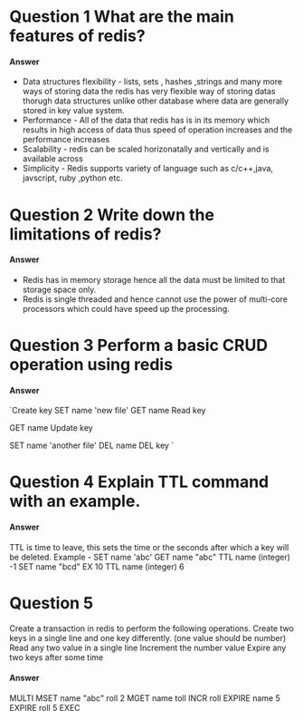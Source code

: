 # Question 1 What are the main features of redis?

#### Answer 

* Data structures flexibility - lists, sets , hashes ,strings and many more ways of storing data the redis has very flexible way of storing datas thorugh data structures unlike other database where data are generally stored in key value system.
* Performance - All of the data that redis has is in its memory which results in high access of data thus speed of operation increases and the performance increases 
* Scalability - redis can be scaled horizonatally and vertically and is available across 
* Simplicity - Redis supports variety of language such as c/c++,java, javscript, ruby ,python etc.

# Question 2 Write down the limitations of redis?

#### Answer 
* Redis has in memory storage hence all the data must be limited to that storage space only.
* Redis is single threaded and hence cannot use the power of multi-core processors which could have speed up the processing.

# Question 3 Perform a basic CRUD operation using redis

#### Answer 

`Create key
SET name 'new file'
GET name
Read key

GET name
Update key

SET name 'another file'
DEL name
DEL key
`


# Question 4 Explain TTL command with an example.

#### Answer 

TTL is time to leave, this sets the time or the seconds after which a key will be deleted.
Example - 
SET name 'abc'
GET name
"abc"
TTL name
(integer) -1
SET name "bcd" EX 10
TTL name
(integer) 6

# Question 5
Create a transaction in redis to perform the following operations.
Create two keys in a single line and one key differently. (one value should be number)
Read any two value in a single line
Increment the number value
Expire any two keys after some time

#### Answer

MULTI
MSET name "abc" roll 2
MGET name toll
INCR roll
EXPIRE name 5
EXPIRE roll 5
EXEC
